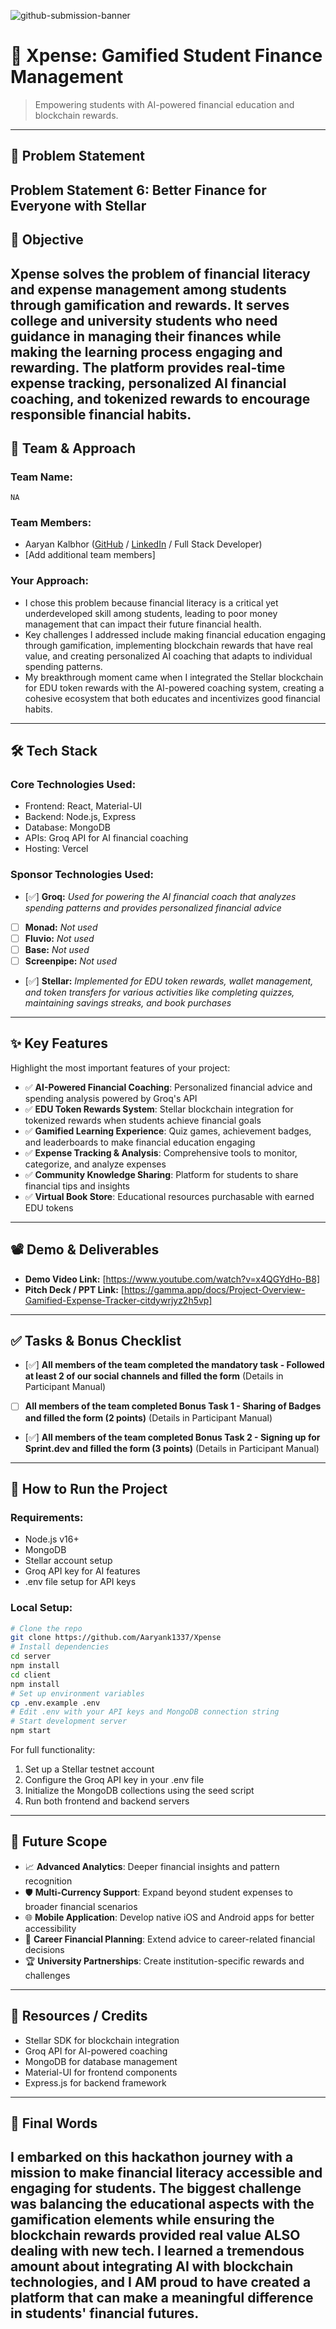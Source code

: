 ![github-submission-banner](https://github.com/user-attachments/assets/a1493b84-e4e2-456e-a791-ce35ee2bcf2f)

# 🚀 Xpense: Gamified Student Finance Management
> Empowering students with AI-powered financial education and blockchain rewards.
---
## 📌 Problem Statement
**Problem Statement 6: Better Finance for Everyone with Stellar**
---
## 🎯 Objective
Xpense solves the problem of financial literacy and expense management among students through gamification and rewards. It serves college and university students who need guidance in managing their finances while making the learning process engaging and rewarding. The platform provides real-time expense tracking, personalized AI financial coaching, and tokenized rewards to encourage responsible financial habits.
---
## 🧠 Team & Approach
### Team Name:  
`NA`
### Team Members:  
- Aaryan Kalbhor ([GitHub](https://github.com/Aaryank1337) / [LinkedIn](https://www.linkedin.com/in/aaryan-kalbhor/) / Full Stack Developer)  
- [Add additional team members]
  
### Your Approach:  
- I chose this problem because financial literacy is a critical yet underdeveloped skill among students, leading to poor money management that can impact their future financial health.
- Key challenges I addressed include making financial education engaging through gamification, implementing blockchain rewards that have real value, and creating personalized AI coaching that adapts to individual spending patterns.
- My breakthrough moment came when I integrated the Stellar blockchain for EDU token rewards with the AI-powered coaching system, creating a cohesive ecosystem that both educates and incentivizes good financial habits.
---
## 🛠️ Tech Stack
### Core Technologies Used:
- Frontend: React, Material-UI
- Backend: Node.js, Express
- Database: MongoDB
- APIs: Groq API for AI financial coaching
- Hosting: Vercel
### Sponsor Technologies Used:
- [✅] **Groq:** *Used for powering the AI financial coach that analyzes spending patterns and provides personalized financial advice*  
- [ ] **Monad:** *Not used*  
- [ ] **Fluvio:** *Not used*  
- [ ] **Base:** *Not used*  
- [ ] **Screenpipe:** *Not used*  
- [✅] **Stellar:** *Implemented for EDU token rewards, wallet management, and token transfers for various activities like completing quizzes, maintaining savings streaks, and book purchases*
---
## ✨ Key Features
Highlight the most important features of your project:
- ✅ **AI-Powered Financial Coaching**: Personalized financial advice and spending analysis powered by Groq's API  
- ✅ **EDU Token Rewards System**: Stellar blockchain integration for tokenized rewards when students achieve financial goals  
- ✅ **Gamified Learning Experience**: Quiz games, achievement badges, and leaderboards to make financial education engaging  
- ✅ **Expense Tracking & Analysis**: Comprehensive tools to monitor, categorize, and analyze expenses  
- ✅ **Community Knowledge Sharing**: Platform for students to share financial tips and insights  
- ✅ **Virtual Book Store**: Educational resources purchasable with earned EDU tokens
---
## 📽️ Demo & Deliverables
- **Demo Video Link:** [https://www.youtube.com/watch?v=x4QGYdHo-B8]  
- **Pitch Deck / PPT Link:** [https://gamma.app/docs/Project-Overview-Gamified-Expense-Tracker-citdywrjyz2h5vp]  
---
## ✅ Tasks & Bonus Checklist
- [✅] **All members of the team completed the mandatory task - Followed at least 2 of our social channels and filled the form** (Details in Participant Manual)  
- [ ] **All members of the team completed Bonus Task 1 - Sharing of Badges and filled the form (2 points)**  (Details in Participant Manual)
- [✅] **All members of the team completed Bonus Task 2 - Signing up for Sprint.dev and filled the form (3 points)**  (Details in Participant Manual)
---
## 🧪 How to Run the Project
### Requirements:
- Node.js v16+ 
- MongoDB
- Stellar account setup
- Groq API key for AI features
- .env file setup for API keys

### Local Setup:
```bash
# Clone the repo
git clone https://github.com/Aaryank1337/Xpense
# Install dependencies
cd server
npm install
cd client
npm install
# Set up environment variables
cp .env.example .env
# Edit .env with your API keys and MongoDB connection string
# Start development server
npm start
```

For full functionality:
1. Set up a Stellar testnet account
2. Configure the Groq API key in your .env file
3. Initialize the MongoDB collections using the seed script
4. Run both frontend and backend servers
---
## 🧬 Future Scope
- 📈 **Advanced Analytics**: Deeper financial insights and pattern recognition  
- 🛡️ **Multi-Currency Support**: Expand beyond student expenses to broader financial scenarios  
- 🌐 **Mobile Application**: Develop native iOS and Android apps for better accessibility  
- 💼 **Career Financial Planning**: Extend advice to career-related financial decisions
- 🏆 **University Partnerships**: Create institution-specific rewards and challenges
---
## 📎 Resources / Credits
- Stellar SDK for blockchain integration
- Groq API for AI-powered coaching
- MongoDB for database management
- Material-UI for frontend components
- Express.js for backend framework
---
## 🏁 Final Words
I embarked on this hackathon journey with a mission to make financial literacy accessible and engaging for students. The biggest challenge was balancing the educational aspects with the gamification elements while ensuring the blockchain rewards provided real value ALSO dealing with new tech. I learned a tremendous amount about integrating AI with blockchain technologies, and I AM  proud to have created a platform that can make a meaningful difference in students' financial futures.
---

